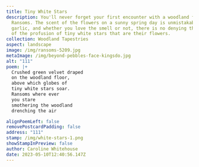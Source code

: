 ```yaml
---
title: Tiny White Stars
description: You'll never forget your first encounter with a woodland full of
  Ransoms. The scent of the flowers on a sunny spring day is unmistakably
  garlic, and whether you love the smell or not, there is no denying the beauty
  of the profusion of tiny white stars that are their flowers.
collection: Woodland Tapestries
aspect: landscape
image: /img/ransoms-5209.jpg
metaImage: /img/beyond-pebbles-face-kingsdo.jpg
alt: "111"
poem: |+
  Crushed green velvet draped 
  on the woodland floor,
  above which globes of 
  tiny white stars soar.
  Ransoms where ever
  you stare
  smothering the woodland
  drenching the air

alignPoemLeft: false
removePostcardPadding: false
address: "111"
stamp: /img/white-stars-1.png
showStampInPreview: false
author: Caroline Whitehouse
date: 2023-05-10T12:40:56.147Z
---
```

